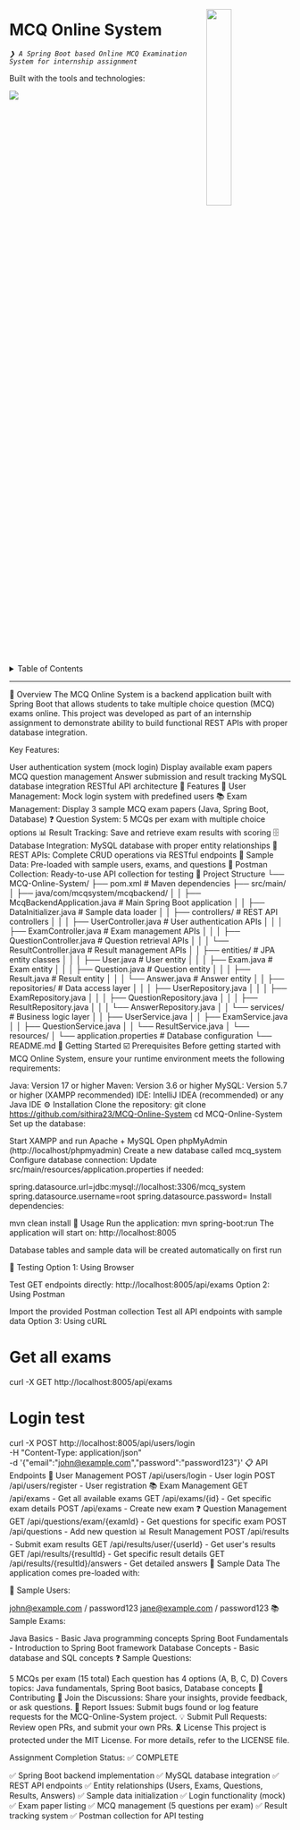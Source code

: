 <div align="left" style="position: relative;"> <img src="https://img.icons8.com/?size=512&id=55494&format=png" align="right" width="30%" style="margin: -20px 0 0 20px;"> <h1>MCQ Online System</h1> <p align="left"> <em><code>❯ A Spring Boot based Online MCQ Examination System for internship assignment</code></em> </p> <p align="left">Built with the tools and technologies:</p> <p align="left"> <a href="https://skillicons.dev"> <img src="https://skillicons.dev/icons?i=java,spring,mysql,maven,postman"> </a></p> </div> <br clear="right"> <details><summary>Table of Contents</summary>
📍 Overview
👾 Features
📁 Project Structure
🚀 Getting Started
☑️ Prerequisites
⚙️ Installation
🤖 Usage
🧪 Testing
📋 API Endpoints
📌 Sample Data
🔰 Contributing
🎗 License
</details> <hr>
📍 Overview
The MCQ Online System is a backend application built with Spring Boot that allows students to take multiple choice question (MCQ) exams online. This project was developed as part of an internship assignment to demonstrate ability to build functional REST APIs with proper database integration.

Key Features:

User authentication system (mock login)
Display available exam papers
MCQ question management
Answer submission and result tracking
MySQL database integration
RESTful API architecture
👾 Features
🔐 User Management: Mock login system with predefined users
📚 Exam Management: Display 3 sample MCQ exam papers (Java, Spring Boot, Database)
❓ Question System: 5 MCQs per exam with multiple choice options
📊 Result Tracking: Save and retrieve exam results with scoring
🗄️ Database Integration: MySQL database with proper entity relationships
🔧 REST APIs: Complete CRUD operations via RESTful endpoints
📄 Sample Data: Pre-loaded with sample users, exams, and questions
📮 Postman Collection: Ready-to-use API collection for testing
📁 Project Structure
└── MCQ-Online-System/
    ├── pom.xml                                 # Maven dependencies
    ├── src/main/
    │   ├── java/com/mcqsystem/mcqbackend/
    │   │   ├── McqBackendApplication.java      # Main Spring Boot application
    │   │   ├── DataInitializer.java            # Sample data loader
    │   │   ├── controllers/                    # REST API controllers
    │   │   │   ├── UserController.java         # User authentication APIs
    │   │   │   ├── ExamController.java         # Exam management APIs
    │   │   │   ├── QuestionController.java     # Question retrieval APIs
    │   │   │   └── ResultController.java       # Result management APIs
    │   │   ├── entities/                       # JPA entity classes
    │   │   │   ├── User.java                   # User entity
    │   │   │   ├── Exam.java                   # Exam entity
    │   │   │   ├── Question.java               # Question entity
    │   │   │   ├── Result.java                 # Result entity
    │   │   │   └── Answer.java                 # Answer entity
    │   │   ├── repositories/                   # Data access layer
    │   │   │   ├── UserRepository.java
    │   │   │   ├── ExamRepository.java
    │   │   │   ├── QuestionRepository.java
    │   │   │   ├── ResultRepository.java
    │   │   │   └── AnswerRepository.java
    │   │   └── services/                       # Business logic layer
    │   │       ├── UserService.java
    │   │       ├── ExamService.java
    │   │       ├── QuestionService.java
    │   │       └── ResultService.java
    │   └── resources/
    │       └── application.properties          # Database configuration
    └── README.md
🚀 Getting Started
☑️ Prerequisites
Before getting started with MCQ Online System, ensure your runtime environment meets the following requirements:

Java: Version 17 or higher
Maven: Version 3.6 or higher
MySQL: Version 5.7 or higher (XAMPP recommended)
IDE: IntelliJ IDEA (recommended) or any Java IDE
⚙️ Installation
Clone the repository:
git clone https://github.com/sithira23/MCQ-Online-System
cd MCQ-Online-System
Set up the database:

Start XAMPP and run Apache + MySQL
Open phpMyAdmin (http://localhost/phpmyadmin)
Create a new database called mcq_system
Configure database connection: Update src/main/resources/application.properties if needed:

spring.datasource.url=jdbc:mysql://localhost:3306/mcq_system
spring.datasource.username=root
spring.datasource.password=
Install dependencies:

mvn clean install
🤖 Usage
Run the application:
mvn spring-boot:run
The application will start on: http://localhost:8005

Database tables and sample data will be created automatically on first run

🧪 Testing
Option 1: Using Browser

Test GET endpoints directly: http://localhost:8005/api/exams
Option 2: Using Postman

Import the provided Postman collection
Test all API endpoints with sample data
Option 3: Using cURL

# Get all exams
curl -X GET http://localhost:8005/api/exams

# Login test
curl -X POST http://localhost:8005/api/users/login \
  -H "Content-Type: application/json" \
  -d '{"email":"john@example.com","password":"password123"}'
📋 API Endpoints
👤 User Management
POST /api/users/login - User login
POST /api/users/register - User registration
📚 Exam Management
GET /api/exams - Get all available exams
GET /api/exams/{id} - Get specific exam details
POST /api/exams - Create new exam
❓ Question Management
GET /api/questions/exam/{examId} - Get questions for specific exam
POST /api/questions - Add new question
📊 Result Management
POST /api/results - Submit exam results
GET /api/results/user/{userId} - Get user's results
GET /api/results/{resultId} - Get specific result details
GET /api/results/{resultId}/answers - Get detailed answers
📌 Sample Data
The application comes pre-loaded with:

👥 Sample Users:

john@example.com / password123
jane@example.com / password123
📚 Sample Exams:

Java Basics - Basic Java programming concepts
Spring Boot Fundamentals - Introduction to Spring Boot framework
Database Concepts - Basic database and SQL concepts
❓ Sample Questions:

5 MCQs per exam (15 total)
Each question has 4 options (A, B, C, D)
Covers topics: Java fundamentals, Spring Boot basics, Database concepts
🔰 Contributing
💬 Join the Discussions: Share your insights, provide feedback, or ask questions.
🐛 Report Issues: Submit bugs found or log feature requests for the MCQ-Online-System project.
💡 Submit Pull Requests: Review open PRs, and submit your own PRs.
🎗 License
This project is protected under the MIT License. For more details, refer to the LICENSE file.

Assignment Completion Status: ✅ COMPLETE

✅ Spring Boot backend implementation
✅ MySQL database integration
✅ REST API endpoints
✅ Entity relationships (Users, Exams, Questions, Results, Answers)
✅ Sample data initialization
✅ Login functionality (mock)
✅ Exam paper listing
✅ MCQ management (5 questions per exam)
✅ Result tracking system
✅ Postman collection for API testing
